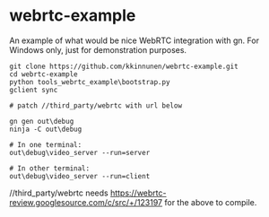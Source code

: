 # webrtc-example

An example of what would be nice WebRTC integration with gn.
For Windows only, just for demonstration purposes.

```
git clone https://github.com/kkinnunen/webrtc-example.git
cd webrtc-example
python tools_webrtc_example\bootstrap.py
gclient sync

# patch //third_party/webrtc with url below

gn gen out\debug
ninja -C out\debug 

# In one terminal:
out\debug\video_server --run=server

# In other terminal:
out\debug\video_server --run=client

```

//third_party/webrtc needs https://webrtc-review.googlesource.com/c/src/+/123197 for the above to compile.
